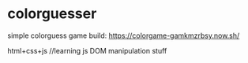 # colorguesser

simple colorguess game
build: https://colorgame-gamkmzrbsy.now.sh/

html+css+js
//learning js DOM manipulation stuff
